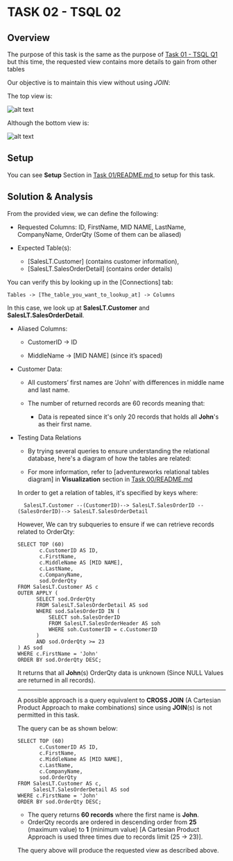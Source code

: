 # TASK 02 - TSQL 02

## Overview

The purpose of this task is the same as the purpose of [Task 01 - TSQL Q1](./TASK%2001%20-%20TSQL%20Q1/README.md) but this time, the requested view contains more details to gain from other tables

Our objective is to maintain this view without using *JOIN*:

The top view is: 

![alt text](./TASK%2002%20-%20TSQL%20Q2/res/T-SQL_Q2_TOP_VIEW.png)

Although the bottom view is:

![alt text](./TASK%2002%20-%20TSQL%20Q2/res/T-SQL_Q2_BOTTOM_VIEW.png)

## Setup

You can see **Setup** Section in [Task 01/README.md ](./TASK%2001%20-%20TSQL%20Q1/README.md) to setup for this task.

## Solution & Analysis

From the provided view, we can define the following:

- Requested Columns: ID, FirstName, MID NAME, LastName, CompanyName, OrderQty (Some of them can be aliased)

- Expected Table(s): 
    - [SalesLT.Customer] (contains customer information), 
    - [SalesLT.SalesOrderDetail] (contains order details)

You can verify this by looking up in the [Connections] tab:

    Tables -> [The_table_you_want_to_lookup_at] -> Columns
    
In this case, we look up at **SalesLT.Customer** and **SalesLT.SalesOrderDetail**.

- Aliased Columns:
    
    - CustomerID -> ID

    - MiddleName -> [MID NAME] (since it’s spaced)

- Customer Data:

    - All customers’ first names are ‘John’ with differences in middle name and last name.

    - The number of returned records are 60 records meaning that: 

        - Data is repeated since it's only 20 records that holds all **John**'s as their first name.


- Testing Data Relations

    - By trying several queries to ensure understanding the relational database, here's a diagram of how the tables are related: 

    - For more information, refer to [adventureworks relational tables diagram] in **Visualization** section in [Task 00/README.md](./TASK%2000%20-%20DATA%20ENG%20INTRO%20-%20AZURE%20Data%20Studio%20INSTALL/README.md) 

    In order to get a relation of tables, it's specified by keys where:

        SalesLT.Customer --(CustomerID)--> SalesLT.SalesOrderID --(SalesOrderID)--> SalesLT.SalesOrderDetail
    
    However, We can try subqueries to ensure if we can retrieve records related to OrderQty:

      SELECT TOP (60)
             c.CustomerID AS ID,
             c.FirstName,
             c.MiddleName AS [MID NAME],
             c.LastName,
             c.CompanyName,
             sod.OrderQty
      FROM SalesLT.Customer AS c
      OUTER APPLY (
            SELECT sod.OrderQty
            FROM SalesLT.SalesOrderDetail AS sod
            WHERE sod.SalesOrderID IN (
                SELECT soh.SalesOrderID
                FROM SalesLT.SalesOrderHeader AS soh
                WHERE soh.CustomerID = c.CustomerID
            )
            AND sod.OrderQty >= 23
      ) AS sod
      WHERE c.FirstName = 'John'
      ORDER BY sod.OrderQty DESC;

    It returns that all **John**(s) OrderQty data is unknown (Since NULL Values are returned in all records).

    
    ---

    A possible approach is a query equivalent to **CROSS JOIN** (A Cartesian Product Approach to make combinations) since using **JOIN**(s) is not permitted in this task. 

    The query can be as shown below:

      SELECT TOP (60)
             c.CustomerID AS ID,
             c.FirstName,
             c.MiddleName AS [MID NAME],
             c.LastName,
             c.CompanyName,
             sod.OrderQty
      FROM SalesLT.Customer AS c,
           SalesLT.SalesOrderDetail AS sod
      WHERE c.FirstName = 'John'
      ORDER BY sod.OrderQty DESC;

    - The query returns **60 records** where the first name is **John**.
    - OrderQty records are ordered in descending order from **25** (maximum value) to **1** (minimum value) [A Cartesian Product Approach is used three times due to records limit (25 -> 23)].
    
    The query above will produce the requested view as described above.
